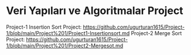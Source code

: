 # Veri Yapıları ve Algoritmalar Project

Project-1 Insertion Sort Project: https://github.com/ugurturan1615/Project-1/blob/main/Project%201/Project1-Insertionsort.md
Project-2 Merge Sort Project: https://github.com/ugurturan1615/Project-1/blob/main/Project%201/Project2-Mergesot.md
